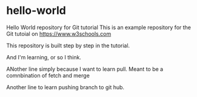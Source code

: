 # hello-world
Hello World repository for Git tutorial
This is an example repository for the Git tutoial on https://www.w3schools.com

This repository is built step by step in the tutorial.

And I'm learning, or so I think.

ANother line simply because I want to learn pull. Meant to be a comnbination of fetch and merge

Another line to learn pushing branch to git hub.

